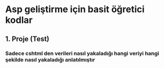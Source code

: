 # Asp geliştirme için basit öğretici kodlar

## 1. Proje (Test)
 ### Sadece cshtml den verileri nasıl yakaladığı hangi veriyi hangi şekilde nasıl yakaladığı anlatılmıştır
